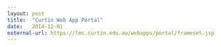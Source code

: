 ```yaml
---
layout: post
title:  "Curtin Web App Portal"
date:   2014-12-01
external-url: https://lms.curtin.edu.au/webapps/portal/frameset.jsp
---
```

